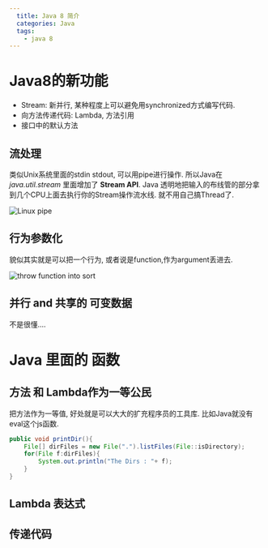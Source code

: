 ```yaml
---
  title: Java 8 简介
  categories: Java
  tags:
    - java 8
---
```



# Java8的新功能

- Stream: 新并行, 某种程度上可以避免用synchronized方式编写代码.
- 向方法传递代码: Lambda, 方法引用
- 接口中的默认方法

## 流处理

类似Unix系统里面的stdin stdout, 可以用pipe进行操作. 所以Java在 *java.util.stream* 里面增加了 **Stream API**. Java 透明地把输入的布线管的部分拿到几个CPU上面去执行你的Stream操作流水线. 就不用自己搞Thread了.

![Linux pipe](uploads/11-0.png)

## 行为参数化

貌似其实就是可以把一个行为, 或者说是function,作为argument丢进去.

![throw function into sort](uploads/11-1.png)

## 并行 and 共享的 可变数据

不是很懂....

# Java 里面的 函数

## 方法 和 Lambda作为一等公民

把方法作为一等值, 好处就是可以大大的扩充程序员的工具库. 比如Java就没有eval这个js函数.

~~~java
public void printDir(){
    File[] dirFiles = new File(".").listFiles(File::isDirectory);
    for(File f:dirFiles){
        System.out.println("The Dirs : "+ f);
    }
}
~~~

## Lambda 表达式


## 传递代码
